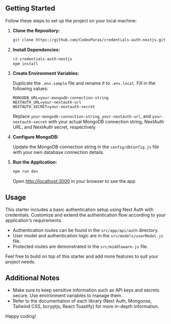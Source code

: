 ## Getting Started

Follow these steps to set up the project on your local machine:

1. **Clone the Repository:**

   ```bash
   git clone https://github.com/CodexParas/credentials-auth-nextjs.git
   ```

2. **Install Dependencies:**

   ```bash
   cd credentials-auth-nextjs
   npm install
   ```

3. **Create Environment Variables:**

   Duplicate the `.env.sample` file and rename it to `.env.local`. Fill in the following values:

   ```env
   MONGODB_URL=your-mongodb-connection-string
   NEXTAUTH_URL=your-nextauth-url
   NEXTAUTH_SECRET=your-nextauth-secret
   ```

   Replace `your-mongodb-connection-string`, `your-nextauth-url`, and `your-nextauth-secret` with your actual MongoDB connection string, NextAuth URL, and NextAuth secret, respectively.

4. **Configure MongoDB:**

   Update the MongoDB connection string in the `config/dbConfig.js` file with your own database connection details.

5. **Run the Application:**

   ```bash
   npm run dev
   ```

   Open [http://localhost:3000](http://localhost:3000) in your browser to see the app.

## Usage

This starter includes a basic authentication setup using Next Auth with credentials. Customize and extend the authentication flow according to your application's requirements.

- Authentication routes can be found in the `src/app/api/auth` directory.
- User model and authentication logic are in the `src/models/userModel.js` file.
- Protected routes are demonstrated in the `src/middleware.js` file.

Feel free to build on top of this starter and add more features to suit your project needs.

## Additional Notes

- Make sure to keep sensitive information such as API keys and secrets secure. Use environment variables to manage them.
- Refer to the documentation of each library (Next Auth, Mongoose, Tailwind CSS, bcryptjs, React Toastify) for more in-depth information.

Happy coding!
